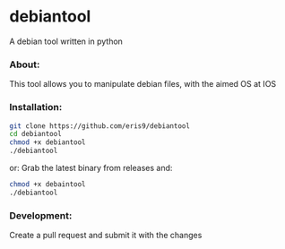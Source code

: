 # debiantool
A debian tool written in python

### About:
This tool allows you to manipulate debian files, with the aimed OS at IOS

### Installation:
```bash
git clone https://github.com/eris9/debiantool
cd debiantool
chmod +x debiantool
./debiantool
```
or:
Grab the latest binary from releases and:
```bash
chmod +x debaintool
./debiantool
```
### Development:
Create a pull request and submit it with the changes
